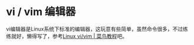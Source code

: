 # vi / vim 编辑器

vi编辑器是Linux系统下标准的编辑器，这玩意有些简单，虽然命令很多，不过练练就好，懒得写了，参考[Linux vi/vim | 菜鸟教程](https://www.runoob.com/linux/linux-vim.html)吧。